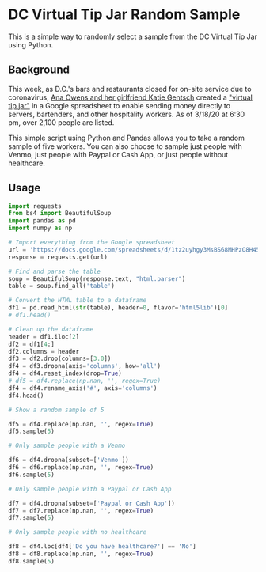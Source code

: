 # DC Virtual Tip Jar Random Sample
This is a simple way to randomly select a sample from the DC Virtual Tip Jar using Python.

## Background
This week, as D.C.'s bars and restaurants closed for on-site service due to coronavirus, [Ana Owens and her girlfriend Katie Gentsch](https://www.washingtonian.com/2020/03/17/how-to-help-struggling-restaurant-and-bar-workers-right-now/) created a ["virtual tip jar"](https://docs.google.com/spreadsheets/d/1tz2uyhgy3MsBS68MHPzO8H455_879fqfIaRPyUUw3QE/htmlview?sle=true#gid=0) in a Google spreadsheet to enable sending money directly to servers, bartenders, and other hospitality workers. As of 3/18/20 at 6:30 pm, over 2,100 people are listed.

This simple script using Python and Pandas allows you to take a random sample of five workers. You can also choose to sample just people with Venmo, just people with Paypal or Cash App, or just people without healthcare.

## Usage

```python
import requests
from bs4 import BeautifulSoup
import pandas as pd
import numpy as np

# Import everything from the Google spreadsheet
url = 'https://docs.google.com/spreadsheets/d/1tz2uyhgy3MsBS68MHPzO8H455_879fqfIaRPyUUw3QE/htmlview?sle=true#gid=0'
response = requests.get(url)

# Find and parse the table
soup = BeautifulSoup(response.text, "html.parser")
table = soup.find_all('table')

# Convert the HTML table to a dataframe
df1 = pd.read_html(str(table), header=0, flavor='html5lib')[0]
# df1.head()

# Clean up the dataframe
header = df1.iloc[2]
df2 = df1[4:]
df2.columns = header
df3 = df2.drop(columns=[3.0])
df4 = df3.dropna(axis='columns', how='all')
df4 = df4.reset_index(drop=True)
# df5 = df4.replace(np.nan, '', regex=True)
df4 = df4.rename_axis('#', axis='columns')
df4.head()

# Show a random sample of 5

df5 = df4.replace(np.nan, '', regex=True)
df5.sample(5)

# Only sample people with a Venmo

df6 = df4.dropna(subset=['Venmo'])
df6 = df6.replace(np.nan, '', regex=True)
df6.sample(5)

# Only sample people with a Paypal or Cash App

df7 = df4.dropna(subset=['Paypal or Cash App'])
df7 = df7.replace(np.nan, '', regex=True)
df7.sample(5)

# Only sample people with no healthcare

df8 = df4.loc[df4['Do you have healthcare?'] == 'No']
df8 = df8.replace(np.nan, '', regex=True)
df8.sample(5)
```
